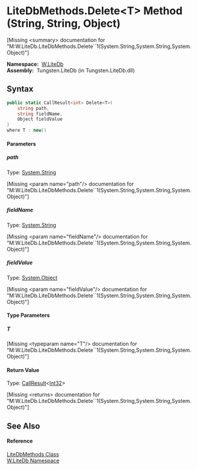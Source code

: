 LiteDbMethods.Delete&lt;T> Method (String, String, Object)
==========================================================
  
[Missing &lt;summary> documentation for "M:W.LiteDb.LiteDbMethods.Delete``1(System.String,System.String,System.Object)"]


  **Namespace:**  [W.LiteDb][1]  
  **Assembly:**  Tungsten.LiteDb (in Tungsten.LiteDb.dll)

Syntax
------

```csharp
public static CallResult<int> Delete<T>(
	string path,
	string fieldName,
	Object fieldValue
)
where T : new()

```

#### Parameters

##### *path*
Type: [System.String][2]  

[Missing &lt;param name="path"/> documentation for "M:W.LiteDb.LiteDbMethods.Delete``1(System.String,System.String,System.Object)"]


##### *fieldName*
Type: [System.String][2]  

[Missing &lt;param name="fieldName"/> documentation for "M:W.LiteDb.LiteDbMethods.Delete``1(System.String,System.String,System.Object)"]


##### *fieldValue*
Type: [System.Object][3]  

[Missing &lt;param name="fieldValue"/> documentation for "M:W.LiteDb.LiteDbMethods.Delete``1(System.String,System.String,System.Object)"]


#### Type Parameters

##### *T*

[Missing &lt;typeparam name="T"/> documentation for "M:W.LiteDb.LiteDbMethods.Delete``1(System.String,System.String,System.Object)"]


#### Return Value
Type: [CallResult][4]&lt;[Int32][5]>  

[Missing &lt;returns> documentation for "M:W.LiteDb.LiteDbMethods.Delete``1(System.String,System.String,System.Object)"]


See Also
--------

#### Reference
[LiteDbMethods Class][6]  
[W.LiteDb Namespace][1]  

[1]: ../README.md
[2]: http://msdn.microsoft.com/en-us/library/s1wwdcbf
[3]: http://msdn.microsoft.com/en-us/library/e5kfa45b
[4]: ../../W/CallResult_1/README.md
[5]: http://msdn.microsoft.com/en-us/library/td2s409d
[6]: README.md
[7]: ../../_icons/Help.png